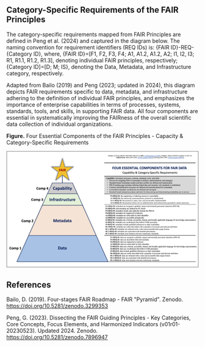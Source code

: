 **Category-Specific Requirements of the FAIR Principles**
---------------------------------------------------------

The category-specific requirements mapped from FAIR Principles are defined in Peng et al. (2024) and captured in the diagram below. The naming convention for requirement identifiers (REQ IDs) is: {FAIR ID}-REQ-{Category ID}, where, {FAIR ID}=[F1, F2, F3, F4; A1, A1.2, A1.2, A2; I1, I2, I3; R1, R1.1, R1.2, R1.3], denoting individual FAIR principles, respectively;  {Category ID]=[D; M; IS}, denoting the Data, Metadata, and Infrastructure category, respectively. 

Adapted from Bailo (2019) and Peng (2023; updated in 2024), this diagram depicts FAIR requirements specific to data, metadata, and infrastructure adhering to the definition of individual FAIR principles, and emphasizes the importance of enterprise capabilities in terms of processes, systems, standards, tools, and skills, in supporting FAIR data. All four components are essential in systematically improving the FAIRness of the overall scientific data collection of individual organizations.

**Figure.** Four Essential Components of the FAIR Principles - Capacity & Category-Specific Requirements

<img src="https://github.com/gepeng86/FAIRness-QualityMeasures/blob/main/_images/Peng_FAIR_4-Components_Star_v00r03_lowRes.jpg" width="850" />


References
-----------

Bailo, D. (2019). Four-stages FAIR Roadmap - FAIR "Pyramid". Zenodo. https://doi.org/10.5281/zenodo.3299353

Peng, G. (2023). Dissecting the FAIR Guiding Principles - Key Categories, Core Concepts, Focus Elements, and Harmonized Indicators (v01r01-20230523). Updated 2024. Zenodo. https://doi.org/10.5281/zenodo.7896947
